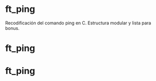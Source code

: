 # ft_ping

Recodificación del comando ping en C. Estructura modular y lista para bonus.
# ft_ping
# ft_ping
